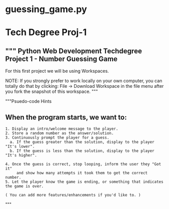 # guessing_game.py
# Tech Degree Proj-1
"""
Python Web Development Techdegree
Project 1 - Number Guessing Game
--------------------------------

For this first project we will be using Workspaces.

NOTE: If you strongly prefer to work locally on your own computer,
you can totally do that by clicking: File -> Download Workspace in
the file menu after you fork the snapshot of this workspace.
"""

"""Psuedo-code Hints

When the program starts, we want to:
------------------------------------
    1. Display an intro/welcome message to the player.
    2. Store a random number as the answer/solution.
    3. Continuously prompt the player for a guess.
      a. If the guess greater than the solution, display to the player "It's lower".
      b. If the guess is less than the solution, display to the player "It's higher".

    4. Once the guess is correct, stop looping, inform the user they "Got it"
         and show how many attempts it took them to get the correct number.
    5. Let the player know the game is ending, or something that indicates the game is over.

    ( You can add more features/enhancements if you'd like to. )
"""
